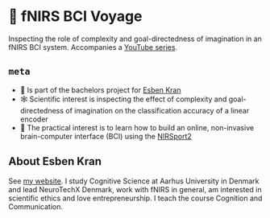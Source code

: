 # 🧠 fNIRS BCI Voyage
Inspecting the role of complexity and goal-directedness of imagination in an fNIRS BCI system. Accompanies a [YouTube series](https://www.youtube.com/channel/UCvgUdk8C-PGobbY6o6eoKkA).

## `meta`
- 📜 Is part of the bachelors project for [Esben Kran](https://kran.ai)
- 🕸 Scientific interest is inspecting the effect of complexity and goal-directedness of imagination on the classification accuracy of a linear encoder
- 🔨 The practical interest is to learn how to build an online, non-invasive brain-computer interface (BCI) using the [NIRSport2](https://nirx.net/nirsport)

## About Esben Kran
See [my website](https://kran.ai). I study Cognitive Science at Aarhus University in Denmark and lead NeuroTechX Denmark, work with fNIRS in general, am interested in scientific ethics and love entrepreneurship. I teach the course Cognition and Communication.

